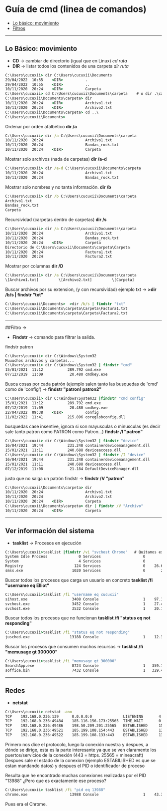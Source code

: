 # Guía de cmd (linea de comandos)
 - [Lo básico: movimiento](#Lo-Básico:-movimiento)
 - [Filtros](#Filtro)
---------------------------------------------------------------------------

## Lo Básico: movimiento

-  **CD** -> cambiar de directorio (igual que en Linux)  *cd ruta*
-  **DIR** -> listar todos los contenidos de una carpeta *dir ruta*
```cmd
C:\Users\cucuxii> dir C:\Users\cucuxii\Documents
29/04/2022  10:55    <DIR>          .
29/04/2022  10:55    <DIR>          ..
10/11/2020  20:24    <DIR>          Carpeta
C:\Users\cucuxii> cd C:\Users\cucuxii\Documents\carpeta    # o dir .\carpeta (ruta relativa)
C:\Users\cucuxii\Documents\carpeta> dir 
10/11/2020  20:24    <DIR>          Archivo1.txt
10/11/2020  20:24    <DIR>          Archivo2.txt
C:\Users\cucuxii\Documents\carpeta> cd ..\
C:\Users\cucuxii\Documents> 
```
Ordenar por orden afalbético **dir /a** 
```cmd
C:\Users\cucuxii> dir /a C:\Users\cucuxii\Documents\carpeta
10/11/2020  20:24                   Archivo1.txt
10/11/2020  20:24                   Bandas_rock.txt
10/11/2020  20:24    <DIR>          Carpeta
```
Mostrar solo archivos (nada de carpetas)  **dir /a-d**
```cmd
C:\Users\cucuxii> dir /a-d C:\Users\cucuxii\Documents\carpeta
10/11/2020  20:24                   Archivo1.txt
10/11/2020  20:24                   Bandas_rock.txt
```
Mostrar solo nombres y no tanta información. **dir /b**
```cmd
C:\Users\cucuxii> dir /b C:\Users\cucuxii\Documents\carpeta
Archivo1.txt
Bandas_rock.txt
Carpeta
```
Recursividad (carpetas dentro de carpetas) **dir /s**
```cmd
C:\Users\cucuxii> dir /a C:\Users\cucuxii\Documents\carpeta
10/11/2020  20:24                   Archivo1.txt
10/11/2020  20:24                   Bandas_rock.txt
10/11/2020  20:24    <DIR>          Carpeta
Directorio de C:\Users\cucuxii\Documents\carpeta\Carpeta
10/11/2020  20:24                   Factura1.txt
10/11/2020  20:24                   Factura2.txt
```
Mostrar por columnas **dir /D**
```cmd
C:\Users\cucuxii> dir /a C:\Users\cucuxii\Documents\carpeta
\[Archivo1.txt]         \[Archivo2.txt]         \[Carpeta]
```

Buscar archivos por su extension, (y con recursividad) ejemplo txt -> **>dir /b/s | findstr "txt"**
```cmd
C:\Users\cucuxii\Documents>  >dir /b/s | findstr "txt"
C:\Users\cucuxii\Documents\carpeta\Carpeta\Factura1.txt
C:\Users\cucuxii\Documents\carpeta\Carpeta\Factura2.txt
```

---------------------------------------------------------------------------

##Filtro -> 
-  **Findstr** -> comando para filtrar la salida.

findstr patron
```cmd
C:\Users\cucuxii> dir C:\Windows\System32
Muuuchos archivos y carpetas...
C:\Users\cucuxii> dir C:\Windows\System32 | findstr "cmd"
15/01/2021  11:12           289.792 cmd.exe
07/12/2019  11:09            20.480 cmdkey.exe
```
 Busca cosas por cada patrón (ejemplo salen tanto las busquedas de 'cmd' como de 'config') -> **findstr "patron1 patron2"**
```cmd
C:\Users\cucuxii> dir C:\Windows\System32 |findstr "cmd config"
15/01/2021  11:12           289.792 cmd.exe
07/12/2019  11:09            20.480 cmdkey.exe 
22/04/2022  09:38    <DIR>          config
11/02/2022  11:41           215.896 coreglobconfig.dll
```
 busquedas case insentive, ignora si son mayusculas o minusculas (es decir sale tanto patron como PATRON como Patron...) **findstr /I "patron"**
```cmd
C:\Users\cucuxii> dir C:\Windows\System32 | findstr "device"
16/04/2021  19:44           231.248 containerdevicemanagement.dll
15/01/2021  11:11           240.688 deviceaccess.dll
C:\Users\cucuxii> dir C:\Windows\System32 | findstr /I "device"
16/04/2021  19:44           231.248 containerdevicemanagement.dll
15/01/2021  11:11           240.688 deviceaccess.dll
07/12/2019  11:08            21.184 DefaultDeviceManager.dll
```
justo que no salga un patrón findstr -> **findstr /V "patron"**
```cmd
C:\Users\cucuxii\Documents\carpeta> dir 
10/11/2020  20:24                   Archivo1.txt
10/11/2020  20:24                   Archivo2.txt
10/11/2020  20:24    <DIR>          Carpeta
C:\Users\cucuxii\Documents\carpeta> dir | findstr /V "Archivo"
10/11/2020  20:24    <DIR>          Carpeta
```

---------------------------------------------------------------------------

## Ver información del sistema
-  **tasklist** -> Procesos en ejecución

```cmd
C:\Users\cucuxii>tasklist |findstr /vi "svchost Chrome"   # Quitamos estos dos porque se repiten demasiado
System Idle Process              0 Services                   0         8 KB
System                           4 Services                   0        20 KB
Registry                       124 Services                   0    26.628 KB
smss.exe                      1020 Services                   0       232 KB
```
Buscar todos los procesos que carga un usuario en concreto **tasklist /fi "username eq Elliot"**
```cmd
C:\Users\cucuxii>tasklist /fi "username eq cucuxii"
sihost.exe                    3408 Console                    1    97.140 KB
svchost.exe                   3452 Console                    1    27.468 KB
svchost.exe                   3532 Console                    1    20.780 KB
```
Buscar todos los procesos que no funcionan **tasklist /fi "status eq not responding"**
```cmd
C:\Users\cucuxii>tasklist /fi "status eq not responding"
jusched.exe                  13188 Console                    1    12.368 KB
```
Buscar los procesos que consumen muchos recursos -> **tasklist /fi "memusage gt 300000"**
```cmd
C:\Users\cucuxii>tasklist /fi "memusage gt 300000"
SearchApp.exe                 8724 Console                    1   359.116 KB
soffice.bin                   7432 Console                    1   329.460 KB
```

--------------------------------------------------------------------------------

## Redes
-  **netstat** 
```cmd
C:\Users\cucuxii> netstat -ano
TCP    192.168.0.236:139      0.0.0.0:0              LISTENING       4
TCP    192.168.0.236:49484    185.116.156.173:25565  TIME_WAIT       0
TCP    192.168.0.236:49486    198.50.209.201:25565   ESTABLISHED     15196
TCP    192.168.0.236:49521    185.199.108.154:443    ESTABLISHED     13988
TCP    192.168.0.236:49522    185.199.108.133:443    ESTABLISHED     13988
```
Primero nos dice el protocolo, luego la conexión nuestra y despues, a dónde se dirige, esta es la parte interesante ya que se ven claramente los puertos/servicios de
la conexión (443 = https.   25565 = mineacraft) Despues sale el estado de la conexion (ejemplo ESTABILISHED es que se estan mandando datos) y despues el PID o identificador de proceso

Resulta que he encontrado muchas conexiones realizadas por el PID "13988" ¿Pero que es exactamente ese proceso?
```cmd
C:\Users\cucuxii> tasklist /fi "pid eq 13988"
chrome.exe                   13988 Console                    1    43.372 KB
```
Pues era el Chrome.
